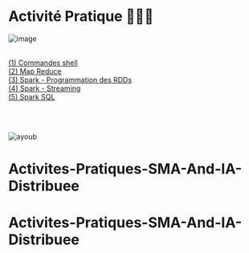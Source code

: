 # Activité Pratique 👨🏻‍💻 
![image](https://user-images.githubusercontent.com/92756846/222263598-0861eadf-a0c2-4467-b49d-6d023f63a570.png)

<br>
  
<a href="https://github.com/Ayoub-etoullali/Activites-Pratiques-BigData/tree/main/TP1">
  (1) Commandes shell </a> <br>
<a href="https://github.com/Ayoub-etoullali/Activites-Pratiques-BigData/tree/main/TP2">
  (2) Map Reduce </a> <br>
  <a href="https://github.com/Ayoub-etoullali/Activites-Pratiques-BigData/tree/main/TP3">
  (3) Spark - Programmation des RDDs </a> <br>
<a href="https://github.com/Ayoub-etoullali/Activites-Pratiques-BigData/tree/main/TP4">
  (4) Spark - Streaming </a> <br>
  <a href="https://github.com/Ayoub-etoullali/Activites-Pratiques-BigData/tree/main/TP5">
  (5) Spark SQL </a>

  <br><br>

![ayoub](https://user-images.githubusercontent.com/92756846/220727344-dbb21e84-4584-4055-bde5-a3c90a64a618.jpg)
# Activites-Pratiques-SMA-And-IA-Distribuee
# Activites-Pratiques-SMA-And-IA-Distribuee
